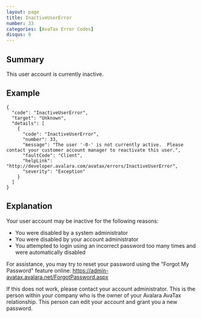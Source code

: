 ```yaml
---
layout: page
title: InactiveUserError
number: 33
categories: [AvaTax Error Codes]
disqus: 0
---
```


## Summary

This user account is currently inactive.

## Example

    {
      "code": "InactiveUserError",
      "target": "Unknown",
      "details": [
        {
          "code": "InactiveUserError",
          "number": 33,
          "message": "The user '-0-' is not currently active.  Please contact your customer account manager to reactivate this user.",
          "faultCode": "Client",
          "helpLink": "http://developer.avalara.com/avatax/errors/InactiveUserError",
          "severity": "Exception"
        }
      ]
    }

## Explanation

Your user account may be inactive for the following reasons:

<ul class="normal">
<li>You were disabled by a system administrator</li>
<li>You were disabled by your account administrator</li>
<li>You attempted to login using an incorrect password too many times and were automatically disabled</li>
</ul>

For assistance, you may try to reset your password using the "Forgot My Password" feature online: <a href="https://admin-avatax.avalara.net/ForgotPassword.aspx">https://admin-avatax.avalara.net/ForgotPassword.aspx</a>

If this does not work, please contact your account administrator.  This is the person within your company who is the owner of your Avalara AvaTax relationship.  This person can edit your account and grant you a new password.
